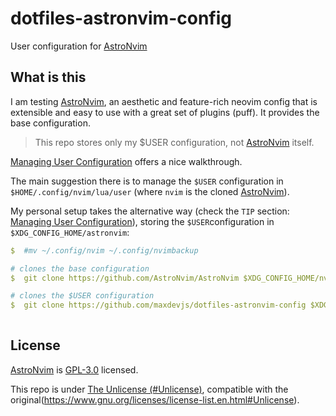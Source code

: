 # dotfiles-astronvim-config

User configuration for [AstroNvim](https://github.com/AstroNvim/AstroNvim)

## What is this

I am testing [AstroNvim](https://github.com/AstroNvim/AstroNvim),
an aesthetic and feature-rich neovim config that is extensible and easy
to use with a great set of plugins (puff).
It provides the base configuration. 

> This repo stores only my $USER configuration, not [AstroNvim](https://github.com/AstroNvim/AstroNvim) itself.

[Managing User Configuration](https://astronvim.github.io/Configuration/manage_user_config) offers a
nice walkthrough.

The main suggestion there is to manage the `$USER` configuration in `$HOME/.config/nvim/lua/user`
(where `nvim` is the cloned [AstroNvim](https://github.com/AstroNvim/AstroNvim)).

My personal setup takes the alternative way (check the `TIP` section:
[Managing User Configuration](https://astronvim.github.io/Configuration/manage_user_config)),
storing the `$USER`configuration in `$XDG_CONFIG_HOME/astronvim`:

```yaml
$  #mv ~/.config/nvim ~/.config/nvimbackup

# clones the base configuration
$  git clone https://github.com/AstroNvim/AstroNvim $XDG_CONFIG_HOME/nvim

# clones the $USER configuration
$  git clone https://github.com/maxdevjs/dotfiles-astronvim-config $XDG_CONFIG_HOME/astronvim
 
```

## License

[AstroNvim](https://github.com/AstroNvim/AstroNvim) is [GPL-3.0](https://www.gnu.org/licenses/gpl-3.0.en.html) licensed.

This repo is under [The Unlicense (#Unlicense)](https://unlicense.org/), 
compatible with the original(https://www.gnu.org/licenses/license-list.en.html#Unlicense).

